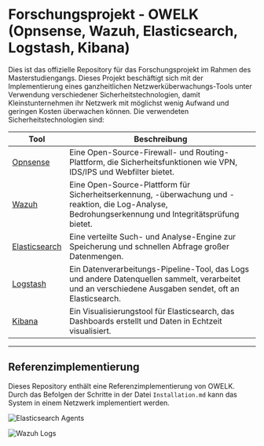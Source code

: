 # Forschungsprojekt - OWELK (Opnsense, Wazuh, Elasticsearch, Logstash, Kibana)
Dies ist das offizielle Repository für das Forschungsprojekt im Rahmen des Masterstudiengangs. Dieses Projekt beschäftigt sich mit der Implementierung eines ganzheitlichen Netzwerküberwachungs-Tools unter Verwendung verschiedener Sicherheitstechnologien, damit Kleinstunternehmen ihr Netzwerk mit möglichst wenig Aufwand und geringen Kosten überwachen können. Die verwendeten Sicherheitstechnologien sind: 

| Tool | Beschreibung |
| ----------- | ----------- |
| [Opnsense](https://opnsense.org/)      | Eine Open-Source-Firewall- und Routing-Plattform, die Sicherheitsfunktionen wie VPN, IDS/IPS und Webfilter bietet. |
| [Wazuh](https://wazuh.com/)         | Eine Open-Source-Plattform für Sicherheitserkennung, -überwachung und -reaktion, die Log-Analyse, Bedrohungserkennung und Integritätsprüfung bietet. |
| [Elasticsearch](https://www.elastic.co/de/elasticsearch) | Eine verteilte Such- und Analyse-Engine zur Speicherung und schnellen Abfrage großer Datenmengen.     |
| [Logstash](https://www.elastic.co/de/logstash)      | Ein Datenverarbeitungs-Pipeline-Tool, das Logs und andere Datenquellen sammelt, verarbeitet und an verschiedene Ausgaben sendet, oft an Elasticsearch. |
| [Kibana](https://www.elastic.co/de/kibana)        | Ein Visualisierungstool für Elasticsearch, das Dashboards erstellt und Daten in Echtzeit visualisiert. | 

---

## Referenzimplementierung 
Dieses Repository enthält eine Referenzimplementierung von OWELK. Durch das Befolgen der Schritte in der Datei `Installation.md` kann das System in einem Netzwerk implementiert werden.

![Elasticsearch Agents](https://private-user-images.githubusercontent.com/175680852/378340208-c77c3261-fcc8-4947-8a00-e19c414075dd.png?jwt=eyJhbGciOiJIUzI1NiIsInR5cCI6IkpXVCJ9.eyJpc3MiOiJnaXRodWIuY29tIiwiYXVkIjoicmF3LmdpdGh1YnVzZXJjb250ZW50LmNvbSIsImtleSI6ImtleTUiLCJleHAiOjE3Mjk1MDAyNjQsIm5iZiI6MTcyOTQ5OTk2NCwicGF0aCI6Ii8xNzU2ODA4NTIvMzc4MzQwMjA4LWM3N2MzMjYxLWZjYzgtNDk0Ny04YTAwLWUxOWM0MTQwNzVkZC5wbmc_WC1BbXotQWxnb3JpdGhtPUFXUzQtSE1BQy1TSEEyNTYmWC1BbXotQ3JlZGVudGlhbD1BS0lBVkNPRFlMU0E1M1BRSzRaQSUyRjIwMjQxMDIxJTJGdXMtZWFzdC0xJTJGczMlMkZhd3M0X3JlcXVlc3QmWC1BbXotRGF0ZT0yMDI0MTAyMVQwODM5MjRaJlgtQW16LUV4cGlyZXM9MzAwJlgtQW16LVNpZ25hdHVyZT1mNDY0NTNlZDJlMGQ2NzkyNmQ0OWJjMGU5Mzc2NDBkOTQ4ZDA4YjI4MWYyMDA4MmEwMWExNzNlZDAwODg5NWFmJlgtQW16LVNpZ25lZEhlYWRlcnM9aG9zdCJ9.Jb41i1a3mG-ccfNecUGEPv-30AhOQYilq3iR5oIUfH0)

![Wazuh Logs](https://private-user-images.githubusercontent.com/175680852/378340234-b5f20b9f-2ef7-4a79-a7d2-eca9112201c0.png?jwt=eyJhbGciOiJIUzI1NiIsInR5cCI6IkpXVCJ9.eyJpc3MiOiJnaXRodWIuY29tIiwiYXVkIjoicmF3LmdpdGh1YnVzZXJjb250ZW50LmNvbSIsImtleSI6ImtleTUiLCJleHAiOjE3Mjk1MDAyNjQsIm5iZiI6MTcyOTQ5OTk2NCwicGF0aCI6Ii8xNzU2ODA4NTIvMzc4MzQwMjM0LWI1ZjIwYjlmLTJlZjctNGE3OS1hN2QyLWVjYTkxMTIyMDFjMC5wbmc_WC1BbXotQWxnb3JpdGhtPUFXUzQtSE1BQy1TSEEyNTYmWC1BbXotQ3JlZGVudGlhbD1BS0lBVkNPRFlMU0E1M1BRSzRaQSUyRjIwMjQxMDIxJTJGdXMtZWFzdC0xJTJGczMlMkZhd3M0X3JlcXVlc3QmWC1BbXotRGF0ZT0yMDI0MTAyMVQwODM5MjRaJlgtQW16LUV4cGlyZXM9MzAwJlgtQW16LVNpZ25hdHVyZT0xNDIxOWE1ZjJkZjdmNzhjMGQ0OWIzYjBkODQzNzcxYmIzMTEzNzNkZTQ5OWQ2MjNkMjliNjM3ODlmZmNmYTc1JlgtQW16LVNpZ25lZEhlYWRlcnM9aG9zdCJ9.sxVxoiwrpL2v3trrh1oFOwCxPMzIo3dMs5u5PE5Vy_Q)
